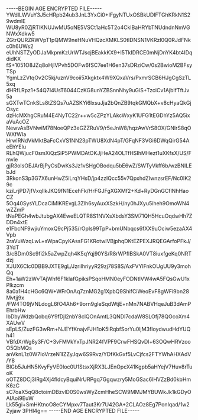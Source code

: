 -----BEGIN AGE ENCRYPTED FILE-----
YWdlLWVuY3J5cHRpb24ub3JnL3YxCi0+IFgyNTUxOSBkUDlFTGhKRkN1S29wdmlE
WU8yR0ZjRTlKNUJwMU5oNE5VSCt1aHc5T2o4CklBaHRYbTNUdndnNmVGNWxXdkw5
ZGtrQURZRWVpT1pQMW9neHNuVHQzcXMKLS0tIDNSN1VKRzl0Q0RJdFNkc0h6UWs2
eUhNSTZyODJaMkpmKzUrWTJscjBEakkKX9+I5TkIDRCE0mNjDnYK4bt4IDqdidKX
fS+1051O8JZq8oHjlVPvh5DOFw6fSC7ee1H6en37sDRziCw/0s2BwioM2BFsyTSp
YgmLzZVtqOv2C5kj/uznV9coii5Xkgktx4W9XQxaVrs/PxmrSCB6HJgCgSzTL5xq
dHRfLRpz1+54Q7I4UsT6044CzKG8unYZBSnnNhy9uGiS+TzciCv1AjbIfTftJv5a
sGXTwTCnkSLs8tZSQs7uAZSKYi6lxsuJja2bQnZB9tqkGMQbX+v8cHyaQkGjOsyc
dzHcMXhgCRuM4E4NyTC22r++w5cZPzYLAkcWxyK1UFG1tEGDhYz5AQ5ixaVuAcOZ
NewvAsBVNwiM78NoeQPz3eGZZRuV9/r5eJnW8/hqzAwVrS8OX/GNlrS8qOWXfWIa
HrwlRNdVkMktBaFcCxVS1NN23pTWU8XdN4pT/GFqNF3VGi6DWqQirG54AeEhYElu
RLhQWjucF0smXiQzSiP5PWMDAtOKJjHeA24OLTfHSIhMHezt1uXKfsX/US/Fmvie
gjR3oIsOEJArBjPyOsDwKs3Jz1vSHgOBodqu5bE6wZ/SWTyVkff6b/wzBNlLEbJd
3RkonS3p3G7X6unHwZ5iLrqYHsD/jp4zzIQcc55v7QpxhdZlwnzsrEF/Nc0IK29c
kziLrjPD7jfVxqIlkJKQ9fN1EcehFk/HrFGJFgXGXMf2+Kd+RyDGnGCflNhHaoCZ
5Oq40SysYLDcaCiMlKREvgL3Zlh6syAuxXSzkH/ny0hJXyu5iheh9OmoWN4wZZmP
tNaPEGh4wbJtubgAX4EweELQTR8S1NVXsXbdsY3SM71QH5HcuOqdwHh7ZDDn4xtE
e1FbcNF9wjiuYmoxQ9cPj535/rOpIs99TpP+bmUNbqcs6fXX9uOciw5ezaAX4Vpb
2raVuWzqLwL+sWpaCpyKAssFG1KRotwlVBjphqDKtEZPEXJRQEGArfoPFkJ/3YdT
3/cBDm0Sc9fi2k5aZwpZqh4K5qYqj90YS/R8rWPfIBSkA0VT8iuxfgeKq0NRTdzj
XJUX6Clc0DBB9JXTE9gL/JzriIhriyyR29zj78S8S/AxFVYlFnkOUgUU9y3mohQq
Eh+1aW2zWvTAjWhf6F1kIafGpiksPSqoHMN0eyFODNtlVW4wA5FQsGwU1xPlkzcm
8a0a1H4cHGc6QW+WFrOnAq7znMG2g1XpbQ9ShifCiWeoEvF8gWFi9bn28Mvtjj9x
/FW4TO9jVNLdogL6fO4Ah6+9orn9gleSqdWtjE+nMn7NABVHqeJuB3dAmPEhrbHw
lbDbyWdzbQobq6Y9fDjl2nbY8clQOnAmtL3QNDI7cdaW8SLOfj78QOcoXm4XAUwV
sEpLS/ZuzFG3wRm+NJEYfKnajvFJH1oK5iRqbfSorYu0ljM3fIoydwudHdYUQh41
VBfdXrWg8y3F/C+3vFMVkYxTpJNR24fVPF9CrwFHSQvDl+63OQwHRVzooO5QbMQs
anVknL1z0W7IoVrzeN1IZZyJqw6S9Rvz/YDfKkGxf5LvCjfcs2FTYWhAHXAdV/Y8
BlGb5JuHN5KvyFyVE0Ioc0U1StsxXjRX3LJEnOpcX41Kgpb5aHYejV7Huv8rTuoK
oOTZ8DCj3IRg4Xj4fldcyBquiNrURPgq7Ggqwzry5MoGSac6lHVZzBd0kbHmK6zC
sC7oaX5qQ8ctoimDBzvlD0S0wsWyZcmHheSCW9MMJMYBUWkJk1kGDyOAIAoi9EuW
Lk55gi+SmHKtnoO8eCYMpxv7Taut3Kr7U42GA+2CLAOz8Eg7PonIqad/1w2Zyjaw
3PHI4g==
-----END AGE ENCRYPTED FILE-----

